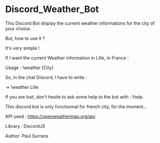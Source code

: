 # Discord_Weather_Bot

This Discord Bot display the current weather informations for the city of your choice.

But, how to use it ?

It's very simple !

If I want the current Weather information in Lille, in France :

Usage : !weather [City]

So, in the chat Discord, I have to write :

->     !weather Lille



If you are lost, don't hesite to ask some help to the bot with : !help.


This discord bot is only functionnal for french city, for the moment...



API used : https://openweathermap.org/api

Library : DiscordJS

Author: Paul Surrans



